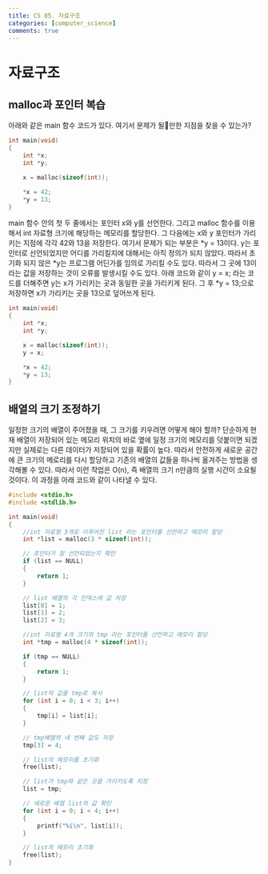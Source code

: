 ```yaml
---
title: CS 05. 자료구조
categories: [computer_science]
comments: true
---
```


# 자료구조

## malloc과 포인터 복습

아래와 같은 main 함수 코드가 있다. 여기서 문제가 될만한 지점을 찾을 수 있는가?

```c
int main(void)
{
    int *x;
    int *y;

    x = malloc(sizeof(int));

    *x = 42;
    *y = 13;
}
```

main 함수 안의 첫 두 줄에서는 포인터 x와 y를 선언한다.
그리고 malloc 함수를 이용해서 int 자료형 크기에 해당하는 메모리를 할당한다.
그 다음에는 x와 y 포인터가 가리키는 지점에 각각 42와 13을 저장한다.
여기서 문제가 되는 부분은 *y = 13이다. y는 포인터로 선언되었지만 어디를 가리킬지에 대해서는 아직 정의가 되지 않았다.
따라서 초기화 되지 않은 *y는 프로그램 어딘가를 임의로 가리킬 수도 있다.
따라서 그 곳에 13이라는 값을 저장하는 것이 오류를 발생시킬 수도 있다.
아래 코드와 같이 y = x; 라는 코드를 더해주면 y는 x가 가리키는 곳과 동일한 곳을 가리키게 된다.
그 후 *y = 13;으로 저장하면 x가 가리키는 곳을 13으로 덮어쓰게 된다.


```c
int main(void)
{
    int *x;
    int *y;

    x = malloc(sizeof(int));
    y = x;

    *x = 42;
    *y = 13;
}
```

## 배열의 크기 조정하기

일정한 크기의 배열이 주어졌을 때, 그 크기를 키우려면 어떻게 해야 할까?
단순하게 현재 배열이 저장되어 있는 메모리 위치의 바로 옆에 일정 크기의 메모리를 덧붙이면 되겠지만 실제로는 다른 데이터가 저장되어 있을 확률이 높다.
따라서 안전하게 새로운 공간에 큰 크기의 메로리를 다시 할당하고 기존의 배열의 값들을 하나씩 옮겨주는 방법을 생각해볼 수 있다.
따라서 이런 작업은 O(n), 즉 배열의 크기 n만큼의 실행 시간이 소요될 것이다.
이 과정을 아래 코드와 같이 나타낼 수 있다.

```c
#include <stdio.h>
#include <stdlib.h>

int main(void)
{
    //int 자료형 3개로 이루어진 list 라는 포인터를 선언하고 메모리 할당
    int *list = malloc(3 * sizeof(int));

    // 포인터가 잘 선언되었는지 확인
    if (list == NULL)
    {
        return 1;
    }

    // list 배열의 각 인덱스에 값 저장
    list[0] = 1;
    list[1] = 2;
    list[2] = 3;

    //int 자료형 4개 크기의 tmp 라는 포인터를 선언하고 메모리 할당
    int *tmp = malloc(4 * sizeof(int));

    if (tmp == NULL)
    {
        return 1;
    }

    // list의 값을 tmp로 복사
    for (int i = 0; i < 3; i++)
    {
        tmp[i] = list[i];
    }

    // tmp배열의 네 번째 값도 저장
    tmp[3] = 4;

    // list의 메모리를 초기화
    free(list);

    // list가 tmp와 같은 곳을 가리키도록 지정
    list = tmp;

    // 새로운 배열 list의 값 확인
    for (int i = 0; i < 4; i++)
    {
        printf("%i\n", list[i]);
    }

    // list의 메모리 초기화
    free(list);
}
```
